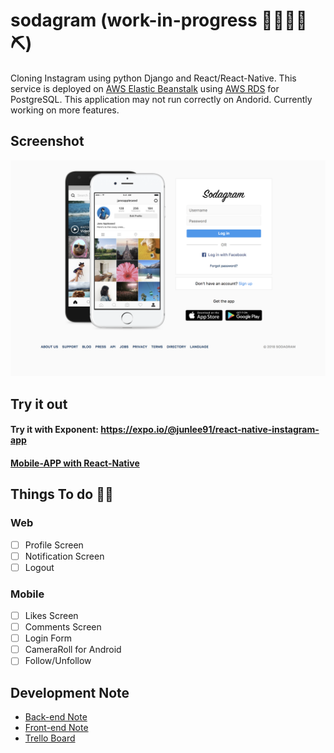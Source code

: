 # sodagram (work-in-progress 👷🔧️👷‍♀️⛏)
Cloning Instagram using python Django and React/React-Native. This service is deployed on [AWS Elastic Beanstalk](https://aws.amazon.com/elasticbeanstalk/) using [AWS RDS](https://aws.amazon.com/rds/) for PostgreSQL. This application may not run correctly on Andorid. Currently working on more features. 

## Screenshot
[![Screenshot](screenshot/sodagram_home.png)](https://github.com/junlee91/sodagram/blob/master/screenshot/sodagram_home.png)

## Try it out
#### Try it with Exponent: https://expo.io/@junlee91/react-native-instagram-app 
#### [Mobile-APP with React-Native](https://github.com/junlee91/react-native-instagram-app)

## Things To do 👷🔧️
### Web
- [ ] Profile Screen 
- [ ] Notification Screen
- [ ] Logout
### Mobile
- [ ] Likes Screen
- [ ] Comments Screen
- [ ] Login Form
- [ ] CameraRoll for Android 
- [ ] Follow/Unfollow

## Development Note
- [Back-end Note](https://github.com/junlee91/sodagram/blob/master/Back-end-NOTE.md)
- [Front-end Note](https://github.com/junlee91/sodagram/blob/master/Front-end-NOTE.md)
- [Trello Board](https://trello.com/b/xVThfaID/sodagram)

